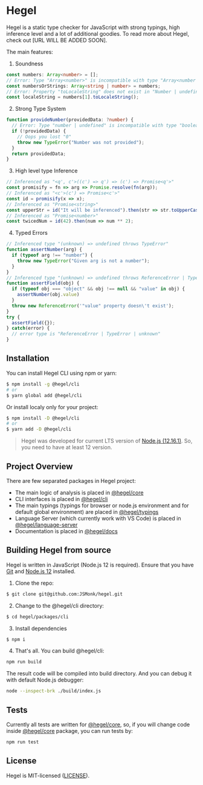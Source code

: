# Hegel

Hegel is a static type checker for JavaScript with strong typings, high inference level and a lot of additional goodies.
To read more about Hegel, check out [URL WILL BE ADDED SOON].

The main features:

1. Soundness

```typescript
const numbers: Array<number> = [];
// Error: Type "Array<number>" is incompatible with type "Array<number | string>"
const numbersOrStrings: Array<string | number> = numbers;
// Error: Property "toLocaleString" does not exist in "Number | undefined"
const localeString = numbers[1].toLocaleString();
```

2. Strong Type System

```typescript
function provideNumber(providedData: ?number) {
  // Error: Type "number | undefined" is incompatible with type "boolean"
  if (!providedData) {
    // Oops you lost "0"
    throw new TypeError("Number was not provided");
  }
  return providedData;
}
```

3. High level type Inference

```typescript
// Inferenced as "<q', c'>((c') => q') => (c') => Promise<q'>"
const promisify = fn => arg => Promise.resolve(fn(arg));
// Inferenced as "<c'>(c') => Promise<c'>"
const id = promisify(x => x);
// Inferenced as "Promise<string>"
const upperStr = id("It will be inferenced").then(str => str.toUpperCase());
// Inferenced as "Promise<number>"
const twicedNum = id(42).then(num => num ** 2);
```

4. Typed Errors

```typescript
// Inferenced type "(unknown) => undefined throws TypeError"
function assertNumber(arg) {
  if (typeof arg !== "number") {
    throw new TypeError("Given arg is not a number");
  }
}
// Inferenced type "(unknown) => undefined throws ReferenceError | TypeError"
function assertField(obj) {
  if (typeof obj === "object" && obj !== null && "value" in obj) {
    assertNumber(obj.value)
  }
  throw new ReferenceError('"value" property doesn\'t exist');
}
try {
  assertField({});
} catch(error) {
  // error type is "ReferenceError | TypeError | unknown"
}
```

## Installation

You can install Hegel CLI using npm or yarn:

```bash
$ npm install -g @hegel/cli
# or
$ yarn global add @hegel/cli
```

Or install localy only for your project:

```bash
$ npm install -D @hegel/cli
# or
$ yarn add -D @hegel/cli
```

> Hegel was developed for current LTS version of [Node.js (12.16.1)](https://nodejs.org/en/). So, you need to have at least 12 version.

## Project Overview

There are few separated packages in Hegel project: 

- The main logic of analysis is placed in [@hegel/core](https://github.com/JSMonk/hegel/tree/master/packages/core)
- CLI interfaces is placed in [@hegel/cli](https://github.com/JSMonk/hegel/tree/master/packages/cli)
- The main typings (typings for browser or node.js environment and for default global environment) are placed in [@hegel/typings](https://github.com/JSMonk/hegel/tree/master/packages/typings)
- Language Server (which currently work with VS Code) is placed in [@hegel/language-server](https://github.com/JSMonk/hegel/tree/master/packages/language-server)
- Documentation is placed in [@hegel/docs](https://github.com/JSMonk/hegel/tree/master/packages/docs)

## Building Hegel from source

Hegel is written in JavaScript (Node.js 12 is required). Ensure that you have [Git](https://git-scm.com/downloads) and [Node.js 12](https://nodejs.org/en/) installed.

1. Clone the repo:

```sh
$ git clone git@github.com:JSMonk/hegel.git
```

2. Change to the @hegel/cli directory:

```sh
$ cd hegel/packages/cli
```

3. Install dependencies

```sh
$ npm i
```

4. That's all. You can build @hegel/cli:
```sh
npm run build
```
The result code will be compiled into build directory.
And you can debug it with default Node.js debugger:

```sh
node --inspect-brk ./build/index.js
```

## Tests

Currently all tests are written for [@hegel/core](https://github.com/JSMonk/hegel/tree/master/packages/core), so, if you will change code inside [@hegel/core](https://github.com/JSMonk/hegel/tree/master/packages/core) package, you can run tests by:

```sh
npm run test
```
 
## License

Hegel is MIT-licensed ([LICENSE](https://github.com/JSMonk/hegel/blob/master/LICENSE)). 
